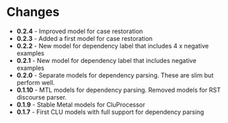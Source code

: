 # Changes
* **0.2.4** - Improved model for case restoration
* **0.2.3** - Added a first model for case restoration
* **0.2.2** - New model for dependency label that includes 4 x negative examples
* **0.2.1** - New model for dependency label that includes negative examples
* **0.2.0** - Separate models for dependency parsing. These are slim but perform well.
* **0.1.10** - MTL models for dependency parsing. Removed models for RST discourse parser.
* **0.1.9** - Stable Metal models for CluProcessor
* **0.1.7** - First CLU models with full support for dependency parsing

